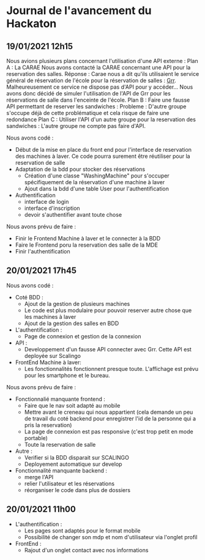# Journal de l'avancement du Hackaton

## 19/01/2021 12h15

Nous avions plusieurs plans concernant l'utilisation d'une API externe :
Plan A : La CARAE
    Nous avons contacté la CARAE concernant une API pour la reservation des salles.
    Réponse : Carae nous a dit qu'ils utilisaient le service général de réservation de l'école pour la réservation de salles : [Grr](https://reservation.imt-atlantique.fr/). Malheureusement ce service ne dispose pas d'API pour y accéder...
    Nous avons donc décidé de simuler l'utilisation de l'API de Grr pour les réservations de salle dans l'enceinte de l'école.
Plan B : Faire une fausse API permettant de reserver les sandwiches : 
    Probleme : D'autre groupe s'occupe déjà de cette problématique et cela risque de faire une redondance
Plan C : Utiliser l'API d'un autre groupe pour la reservation des sandwiches :
    L'autre groupe ne compte pas faire d'API.

Nous avons codé :

* Début de la mise en place du front end pour l'interface de reservation des machines à laver. Ce code pourra surement être réutiliser pour la reservation de salle
* Adaptation de la bdd pour stocker des réservations
    * Création d'une classe "WashingMachine" pour s'occuper spécifiquement de la réservation d'une machine à laver
    * Ajout dans la bdd d'une table User pour l'authentification
* Authentification
    * interface de login
    * interface d'inscription
    * devoir s'authentifier avant toute chose

Nous avons prévu de faire : 

* Finir le Frontend Machine à laver et le connecter à la BDD
* Faire le Frontend poru la reservation des salle de la MDE
* Finir l'authentification


## 20/01/2021 17h45

Nous avons codé :
* Coté BDD :
    * Ajout de la gestion de plusieurs machines
    * Le code est plus modulaire pour pouvoir reserver autre chose que les machines à laver
    * Ajout de la gestion des salles en BDD
* L'authentification :
    * Page de connexion et gestion de la connexion
* API :
    * Developpement d'un fausse API connecter avec Grr. Cette API est deployée sur Scalingo
* FrontEnd Machine à laver:
    * Les fonctionnalités fonctionnent presque toute. L'affichage est prévu pour les smartphone et le bureau. 

Nous avons prévu de faire :
* Fonctionnalié manquante frontend :
    * Faire que le nav soit adapté au mobile
    * Mettre avant le creneau qui nous appartient (cela demande un peu de travail du coté backend pour enregistrer l'id de la personne qui a pris la reservation)
    * La page de connexion est pas responsive (c'est trop petit en mode portable)
    * Toute la reservation de salle
* Autre :
    * Verifier si la BDD disparait sur SCALINGO
    * Deployement automatique sur develop
* Fonctionnalité manquante backend :
    * merge l'API
    * relier l'utilisateur et les réservations
    * réorganiser le code dans plus de dossiers

## 20/01/2021 11h00

* L'authentification :
    * Les pages sont adaptés pour le format mobile
    * Possibilité de changer son mdp et nom d'utilisateur via l'onglet profil
* FrontEnd :
    * Rajout d'un onglet contact avec nos informations